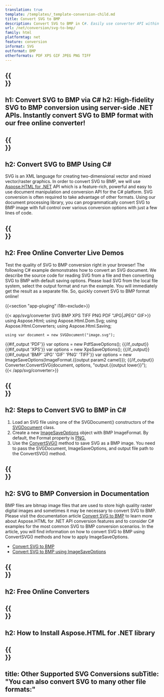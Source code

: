 ```yaml
---
translation: true
template: /templates/_template-conversion-child.md
title: Convert SVG to BMP
description: Convert SVG to BMP in C#. Easily use converter API within ASP.NET or any .NET application. Try online SVG to BMP Converter for free!
url: /net/conversion/svg-to-bmp/
family: html
platformtag: net
feature: conversion
informat: SVG
outformat: BMP
otherformats: PDF XPS GIF JPEG PNG TIFF 
---
```


{{<section banner>}}
---
h1: Convert SVG to BMP via C#
h2: High-fidelity SVG to BMP conversion using server-side .NET APIs. Instantly convert SVG to BMP format with our free online converter!
---

{{<section overview>}}
---
h2: Convert SVG to BMP Using C#
---

SVG is an XML language for creating two-dimensional vector and mixed vector/raster graphics. In order to convert SVG to BMP, we will use [Aspose.HTML for .NET](https://products.aspose.com/html/{{lang.url-fragment}}net/) API which is a feature-rich, powerful and easy to use document manipulation and conversion API for the C# platform. SVG conversion is often required to take advantage of other formats. Using our document processing library, you can programmatically convert SVG to BMP image with full control over various conversion options with just a few lines of code.

{{<section demos>}}
---
h2: Free Online Converter Live Demos
---

Test the quality of SVG to BMP conversion right in your browser! The following C# example demonstrates how to convert an SVG document. We describe the source code for reading SVG from a file and then converting SVG to BMP with default saving options. Please load SVG from the local file system, select the output format and run the example. You will immediately get the result as a separate file. So, quickly convert SVG to BMP format online!

{{<section "app-pluging" i18n-exclude>}}

{{< app/svg/converter SVG BMP XPS TIFF PNG PDF "JPG|JPEG" GIF>}}
using Aspose.Html;
using Aspose.Html.Dom.Svg;
using Aspose.Html.Converters;
using Aspose.Html.Saving;

    using var document = new SVGDocument("image.svg");
{{#if_output 'PDF'}}
    var options = new PdfSaveOptions();
{{/if_output}}
{{#if_output 'XPS'}}
    var options = new XpsSaveOptions();
{{/if_output}}
{{#if_output 'BMP' 'JPG' 'GIF' 'PNG' 'TIFF'}}
    var options = new ImageSaveOptions(ImageFormat.{{output param2 camel}});
{{/if_output}}
    Converter.ConvertSVG(document, options, "output.{{output lower}}");   
{{< /app/svg/converter>}}


{{<section steps>}}
---
h2: Steps to Convert SVG to BMP in C#
---

1.  Load an SVG file using one of the SVGDocument() constructors of the [SVGDocument](https://reference.aspose.com/html/net/aspose.html.dom.svg/svgdocument/) class.
1.  Create a new [ImageSaveOptions](https://reference.aspose.com/html/net/aspose.html.saving/imagesaveoptions/) object with BMP ImageFormat. By default, the Format property is [PNG.](https://reference.aspose.com/html/net/aspose.html.rendering.image/imageformat/)
1.  Use the [ConvertSVG()](https://reference.aspose.com/html/net/aspose.html.converters/converter/convertsvg/#convertsvg_3) method to save SVG as a BMP image. You need to pass the SVGDocument, ImageSaveOptions, and output file path to the ConvertSVG() method.

{{<section documentation>}}
---
h2: SVG to BMP Conversion in Documentation
---

BMP files are bitmap image files that are used to store high quality raster digital images and sometimes it may be necessary to convert SVG to BMP. Please visit the documentation article [Convert SVG to BMP](https://docs.aspose.com/html/net/converting-between-formats/svg-to-bmp/) to learn more about Aspose.HTML for .NET API conversion features and to consider C# examples for the most common SVG to BMP conversion scenarios. In the article, you will find information on how to convert SVG to BMP using ConvertSVG() methods and how to apply ImageSaveOptions.

  - <a href="https://docs.aspose.com/html/net/converting-between-formats/svg-to-bmp/#convert-svg-to-bmp" target="_blank">Convert SVG to BMP</a>
  - <a href="https://docs.aspose.com/html/net/converting-between-formats/svg-to-bmp/#convert-svg-to-bmp-using-imagesaveoptions" target="_blank">Convert SVG to BMP using ImageSaveOptions</a> 

{{<section online-converters>}}
---
h2: Free Online Converters
---

{{<section get-started>}}
---
h2: How to Install Aspose.HTML for .NET library
---

{{<section other-conversions>}}
---
title: Other Supported SVG Conversions
subTitle: "You can also convert SVG to many other file formats:"
---